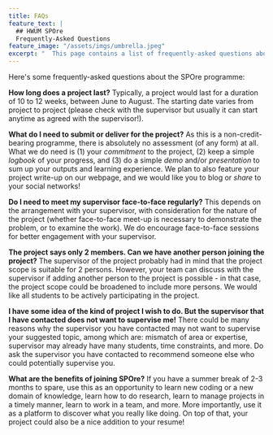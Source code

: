 ```yaml
---
title: FAQs
feature_text: |
  ## HWUM SPOre
  Frequently-Asked Questions
feature_image: "/assets/imgs/umbrella.jpeg"
excerpt: "  This page contains a list of frequently-asked questions about the SPOre programme."
---
```


Here's some frequently-asked questions about the SPOre programme:

**How long does a project last?**
Typically, a project would last for a duration of 10 to 12 weeks, between June to August. The starting date varies from project to project (please check with the supervisor but usually it can start anytime as agreed with the supervisor!).

**What do I need to submit or deliver for the project?**
As this is a non-credit-bearing programme, there is absolutely no assessment (of any form) at all. What we do need is (1) your _commitment_ to the project, (2) keep a simple _logbook_ of your progress, and (3) do a simple _demo_ and/or _presentation_ to sum up your outputs and learning experience. We plan to also feature your project write-up on our webpage, and we would like you to blog or _share_ to your social networks!

**Do I need to meet my supervisor face-to-face regularly?**
This depends on the arrangement with your supervisor, with consideration for the nature of the project (whether face-to-face meet-up is necessary to demonstrate the problem, or to examine the work). We do encourage face-to-face sessions for better engagement with your supervisor.

**The project says only 2 members. Can we have another person joining the project?**
The supervisor of the project probably had in mind that the project scope is suitable for 2 persons. However, your team can discuss with the supervisor if adding another person to the project is possible - in that case, the project scope could be broadened to include more persons. We would like all students to be actively participating in the project.

**I have some idea of the kind of project I wish to do. But the supervisor that I have contacted does not want to supervise me!**
There could be many reasons why the supervisor you have contacted may not want to supervise your suggested topic, among which are: mismatch of area or expertise, supervisor may already have many students, time constraints, and more. Do ask the supervisor you have contacted to recommend someone else who could potentially supervise you.

**What are the benefits of joining SPOre?**
If you have a summer break of 2-3 months to spare, use this as an opportunity to learn new coding or a new domain of knowledge,  learn how to do research, learn to manage projects in a timely manner, learn to work in a team, and more. More importantly, use it as a platform to discover what you really like doing. On top of that, your project could also be a nice addition to your resume!

